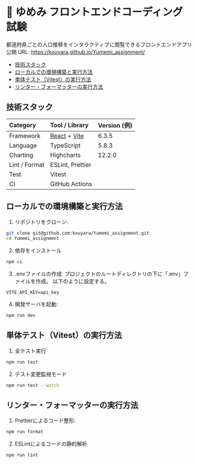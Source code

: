 # 🧡 ゆめみ フロントエンドコーディング試験

都道府県ごとの人口推移をインタラクティブに閲覧できるフロントエンドアプリ  
公開 URL: <https://kouyara.github.io/Yumemi_assignment/>

- [技術スタック](#技術スタック)
- [ローカルでの環境構築と実行方法](#ローカルでの環境構築と実行方法)
- [単体テスト（Vitest）の実行方法](#単体テスト（Vitest）の実行方法)
- [リンター・フォーマッターの実行方法](#リンター・フォーマッターの実行方法)

## 技術スタック
| Category | Tool / Library | Version (例) |
| :-- | :-- | :-- |
| Framework | [React](https://react.dev/) + [Vite](https://vitejs.dev/) | 6.3.5 |
| Language  | TypeScript | 5.8.3 |
| Charting  | Highcharts | 12.2.0 |
| Lint / Format | ESLint, Prettier | |
| Test | Vitest | |
| CI | GitHub Actions | |

## ローカルでの環境構築と実行方法
1. リポジトリをクローン:
  ```bash
  git clone git@github.com:kouyara/Yumemi_assignment.git
  cd Yumemi_assignment
  ```
2. 依存をインストール
  ```bash
  npm ci
  ```
3. .envファイルの作成:
  プロジェクトのルートディレクトリの下に「.env」ファイルを作成。
  以下のように設定する。
  ```
  VITE_API_KEY=api_key
  ```
4. 開発サーバを起動:
  ```bash
  npm run dev
  ```

## 単体テスト（Vitest）の実行方法
1. 全テスト実行
  ```bash
  npm run test
  ```
2. テスト変更監視モード
  ```bash
  npm run test --watch
  ```

## リンター・フォーマッターの実行方法
1. Prettierによるコード整形:
  ```bash
  npm run format
  ```
2. ESLintによるコードの静的解析
  ```bash
  npm run lint
  ```
